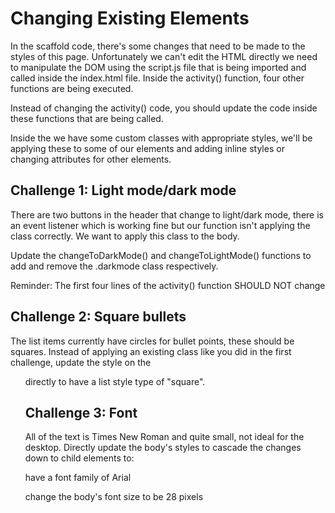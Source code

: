 # Changing Existing Elements

In the scaffold code, there's some changes that need to be made to the styles of this page. Unfortunately we can't edit the HTML directly we need to manipulate the DOM using the script.js file that is being imported and called inside the index.html file. Inside the activity() function, four other functions are being executed. 

Instead of changing the activity() code, you should update the code inside these functions that are being called.

Inside the <head> we have some custom classes with appropriate styles, we'll be applying these to some of our elements and adding inline styles or changing attributes for other elements.

## Challenge 1: Light mode/dark mode
There are two buttons in the header that change to light/dark mode, there is an event listener which is working fine but our function isn't applying the class correctly. We want to apply this class to the body.

Update the changeToDarkMode() and changeToLightMode() functions to add and remove the .darkmode class respectively.

Reminder: The first four lines of the activity() function SHOULD NOT change

## Challenge 2: Square bullets
The list items currently have circles for bullet points, these should be squares. Instead of applying an existing class like you did in the first challenge, update the style on the <ul> directly to have a list style type of "square".

## Challenge 3: Font
All of the text is Times New Roman and quite small, not ideal for the desktop. Directly update the body's styles to cascade the changes down to child elements to: 

have a font family of Arial

change the body's font size to be 28 pixels